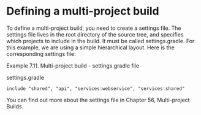 # Defining a multi-project build

To define a multi-project build, you need to create a settings file. The settings file lives in the root directory of the source tree, and specifies which projects to include in the build. It must be called settings.gradle. For this example, we are using a simple hierarchical layout. Here is the corresponding settings file:

Example 7.11. Multi-project build - settings.gradle file

settings.gradle

    include "shared", "api", "services:webservice", "services:shared"

You can find out more about the settings file in Chapter 56, Multi-project Builds.


